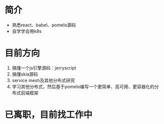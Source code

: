 简介
========
 - 熟悉react、babel、pomelo源码
 - 自学学会用k8s
 
 # 目前方向
 1. 搞懂一个js引擎源码：jerryscript
 2. 搞懂skia源码
 3. service mesh及其他分布式研究
 4. 学习其他分布式，然后基于pomelo编写一个更简单、高可用、更容器化的分布式前端框架

# 已离职，目前找工作中

